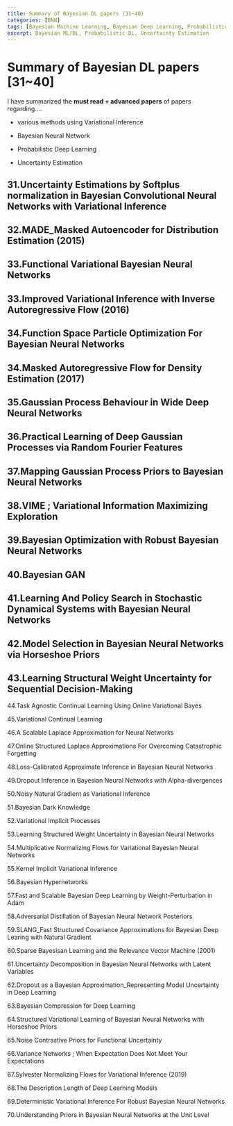 ```yaml
---
title: Summary of Bayesian DL papers (31~40)
categories: [BNN]
tags: [Bayesian Machine Learning, Bayesian Deep Learning, Probabilistic Deep Learning, Uncertainty Estimation, Variational Inference]
excerpt: Bayesian ML/DL, Probabilistic DL, Uncertainty Estimation
---
```


# Summary of Bayesian DL papers [31~40]

I have summarized the **must read + advanced papers** of papers regarding....

- various methods using Variational Inference

- Bayesian Neural Network

- Probabilistic Deep Learning

- Uncertainty Estimation

  

<script src="https://cdn.mathjax.org/mathjax/latest/MathJax.js?config=TeX-AMS-MML_HTMLorMML" type="text/javascript"></script>



## 31.Uncertainty Estimations by Softplus normalization in Bayesian Convolutional Neural Networks with Variational Inference

## 32.MADE_Masked Autoencoder for Distribution Estimation (2015)

## 33.Functional Variational Bayesian Neural Networks

## 33.Improved Variational Inference with Inverse Autoregressive Flow (2016)

## 34.Function Space Particle Optimization For Bayesian Neural Networks

## 34.Masked Autoregressive Flow for Density Estimation (2017)

## 35.Gaussian Process Behaviour in Wide Deep Neural Networks

## 36.Practical Learning of Deep Gaussian Processes via Random Fourier Features

## 37.Mapping Gaussian Process Priors to Bayesian Neural Networks

## 38.VIME ; Variational Information Maximizing Exploration

## 39.Bayesian Optimization with Robust Bayesian Neural Networks

## 40.Bayesian GAN

## 41.Learning And Policy Search in Stochastic Dynamical Systems with Bayesian Neural Networks

## 42.Model Selection in Bayesian Neural Networks via Horseshoe Priors

## 43.Learning Structural Weight Uncertainty for Sequential Decision-Making

44.Task Agnostic Continual Learning Using Online Variational Bayes

45.Variational Continual Learning

46.A Scalable Laplace Approximation for Neural Networks

47.Online Structured Laplace Approximations For Overcoming Catastrophic Forgetting

48.Loss-Calibrated Approximate Inference in Bayesian Neural Networks

49.Dropout Inference in Bayesian Neural Networks with Alpha-divergences

50.Noisy Natural Gradient as Variational Inference

51.Bayesian Dark Knowledge

52.Variational Implicit Processes

53.Learning Structured Weight Uncertainty in Bayesian Neural Networks

54.Multiplicative Normalizing Flows for Variational Bayesian Neural Networks

55.Kernel Implicit Variational Inference

56.Bayesian Hypernetworks

57.Fast and Scalable Bayesian Deep Learning by Weight-Perturbation in Adam

58.Adversarial Distillation of Bayesian Neural Network Posteriors

59.SLANG_Fast Structured Covariance Approximations for Bayesian Deep Learing with Natural Gradient

60.Sparse Bayesisan Learning and the Relevance Vector Machine (2001)

61.Uncertainty Decomposition in Bayesian Neural Networks with Latent Variables

62.Dropout as a Bayesian Approximation_Representing Model Uncertainty in Deep Learning

63.Bayesian Compression for Deep Learning

64.Structured Variational Learning of Bayesian Neural Networks with Horseshoe Priors

65.Noise Contrastive Priors for Functional Uncertainty

66.Variance Networks ; When Expectation Does Not Meet Your Expectations

67.Sylvester Normalizing Flows for Variational Inference (2019)

68.The Description Length of Deep Learning Models

69.Deterministic Variational Inference For Robust Bayesian Neural Networks

70.Understanding Priors in Bayesian Neural Networks at the Unit Level